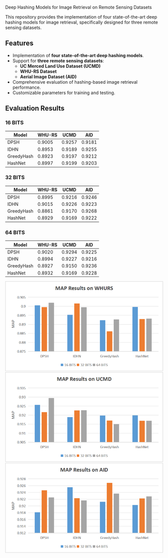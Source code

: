 Deep Hashing Models for Image Retrieval on Remote Sensing Datasets

This repository provides the implementation of four state-of-the-art deep hashing models for image retrieval,
specifically designed for three remote sensing datasets.


## Features
- Implementation of **four state-of-the-art deep hashing models**.
- Support for **three remote sensing datasets**:
  - **UC Merced Land Use Dataset (UCMD)**
  - **WHU-RS Dataset**
  - **Aerial Image Dataset (AID)**
- Comprehensive evaluation of hashing-based image retrieval performance.
- Customizable parameters for training and testing.

## Evaluation Results
### 16 BITS
| Model       | WHU-RS |  UCMD  | AID    |
|-------------|--------|--------|--------|
| DPSH        | 0.9005 | 0.9257 | 0.9181 |
| IDHN        | 0.8953 | 0.9189 | 0.9255 |
| GreedyHash  | 0.8923 | 0.9197 | 0.9212 |
| HashNet     | 0.8997 | 0.9199 | 0.9203 |

### 32 BITS
| Model       | WHU-RS |  UCMD  | AID    |
|-------------|--------|--------|--------|
| DPSH        | 0.8995 | 0.9216 | 0.9246 |
| IDHN        | 0.9015 | 0.9226 | 0.9223 |
| GreedyHash  | 0.8861 | 0.9170 | 0.9268 |
| HashNet     | 0.8929 | 0.9169 | 0.9222 |

### 64 BITS
| Model       | WHU-RS |  UCMD  | AID    |
|-------------|--------|--------|--------|
| DPSH        | 0.9020 | 0.9294 | 0.9225 |
| IDHN        | 0.8994 | 0.9227 | 0.9216 |
| GreedyHash  | 0.8927 | 0.9150 | 0.9236 |
| HashNet     | 0.8932 | 0.9169 | 0.9228 |

![WHURS results](fig/Picture1.png)
![UCMD results](fig/Picture2.png)
![AID results](fig/Picture3.png)

